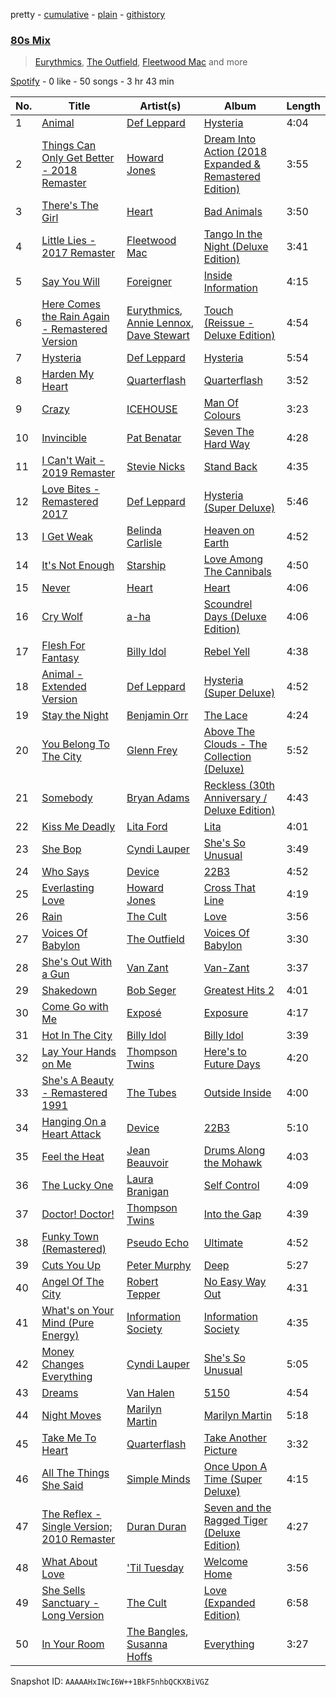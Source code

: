 pretty - [cumulative](/playlists/cumulative/37i9dQZF1EQqZlCxLOykhS.md) - [plain](/playlists/plain/37i9dQZF1EQqZlCxLOykhS) - [githistory](https://github.githistory.xyz/mdn522/spotify-playlist-archive/blob/main/playlists/plain/37i9dQZF1EQqZlCxLOykhS)

### [80s Mix](https://open.spotify.com/playlist/37i9dQZF1EQqZlCxLOykhS)

> <a href=spotify:playlist:37i9dQZF1EIXCNcXl8VN8Q>Eurythmics</a>, <a href=spotify:playlist:37i9dQZF1EIZiHeWKr1GZH>The Outfield</a>, <a href=spotify:playlist:37i9dQZF1EIVOAHdcDTA9Q>Fleetwood Mac</a> and more

[Spotify](https://open.spotify.com/user/spotify) - 0 like - 50 songs - 3 hr 43 min

| No. | Title | Artist(s) | Album | Length |
|---|---|---|---|---|
| 1 | [Animal](https://open.spotify.com/track/4qjscZh4jfhkpcQG4ZQfi2) | [Def Leppard](https://open.spotify.com/artist/6H1RjVyNruCmrBEWRbD0VZ) | [Hysteria](https://open.spotify.com/album/1ja2qzCrh6bZykcojbZs82) | 4:04 |
| 2 | [Things Can Only Get Better \- 2018 Remaster](https://open.spotify.com/track/2zbXf2qz52eXmw4dpHWWq6) | [Howard Jones](https://open.spotify.com/artist/6loBF9iQdE11WSX29fNKqY) | [Dream Into Action \(2018 Expanded & Remastered Edition\)](https://open.spotify.com/album/4RCG2vLqJFqEeVRA4y3BYB) | 3:55 |
| 3 | [There's The Girl](https://open.spotify.com/track/5qMNvVFTJoTLkaXbudbVNF) | [Heart](https://open.spotify.com/artist/34jw2BbxjoYalTp8cJFCPv) | [Bad Animals](https://open.spotify.com/album/56dfEbntfVTMCxjrjggL1e) | 3:50 |
| 4 | [Little Lies \- 2017 Remaster](https://open.spotify.com/track/4CoSCPlKNrWli7E5kFtbcl) | [Fleetwood Mac](https://open.spotify.com/artist/08GQAI4eElDnROBrJRGE0X) | [Tango In the Night \(Deluxe Edition\)](https://open.spotify.com/album/4AsXQ17Arq1cUVoa9dKJ3F) | 3:41 |
| 5 | [Say You Will](https://open.spotify.com/track/5nW7RbN0mBLPts9CURNwdy) | [Foreigner](https://open.spotify.com/artist/6IRouO5mvvfcyxtPDKMYFN) | [Inside Information](https://open.spotify.com/album/7w6HSgAb9MseMM4DDx3Ls2) | 4:15 |
| 6 | [Here Comes the Rain Again \- Remastered Version](https://open.spotify.com/track/78RIER8V6EhrqVPOBi2GYa) | [Eurythmics](https://open.spotify.com/artist/0NKDgy9j66h3DLnN8qu1bB), [Annie Lennox](https://open.spotify.com/artist/5MspMQqdVbdwP6ax3GXqum), [Dave Stewart](https://open.spotify.com/artist/7gcCQIlkkfbul5Mt0jBQkg) | [Touch \(Reissue \- Deluxe Edition\)](https://open.spotify.com/album/4pGwe5BW8GVtIP8ruoa1jB) | 4:54 |
| 7 | [Hysteria](https://open.spotify.com/track/2PFIZFcGry0po3ZfRZkzKc) | [Def Leppard](https://open.spotify.com/artist/6H1RjVyNruCmrBEWRbD0VZ) | [Hysteria](https://open.spotify.com/album/1ja2qzCrh6bZykcojbZs82) | 5:54 |
| 8 | [Harden My Heart](https://open.spotify.com/track/3CSLUIrI2KPMulHR5bh17O) | [Quarterflash](https://open.spotify.com/artist/3VJakY5Yw5phAOF4Bada5v) | [Quarterflash](https://open.spotify.com/album/4kW6CPrK2OPc0OrEcwOFQN) | 3:52 |
| 9 | [Crazy](https://open.spotify.com/track/4rivM3ZBDYG9sImLRRQ9Rc) | [ICEHOUSE](https://open.spotify.com/artist/3IUisqn0mluZR0LITs8Sqk) | [Man Of Colours](https://open.spotify.com/album/7JX0CoIaXGiUVniWTRxGut) | 3:23 |
| 10 | [Invincible](https://open.spotify.com/track/2kFCYlFRuC7YqM5stlM9fH) | [Pat Benatar](https://open.spotify.com/artist/43mhFhQ4JAknA7Ik1bOZuV) | [Seven The Hard Way](https://open.spotify.com/album/72PfmPsimUrFAxfIaM70Xb) | 4:28 |
| 11 | [I Can't Wait \- 2019 Remaster](https://open.spotify.com/track/6TdIG0pB9FwTDEcQmDJ2Tu) | [Stevie Nicks](https://open.spotify.com/artist/7crPfGd2k81ekOoSqQKWWz) | [Stand Back](https://open.spotify.com/album/55apJ336pzYBjmG7uwal5K) | 4:35 |
| 12 | [Love Bites \- Remastered 2017](https://open.spotify.com/track/3Dfy8YIxq89i84t108TvMi) | [Def Leppard](https://open.spotify.com/artist/6H1RjVyNruCmrBEWRbD0VZ) | [Hysteria \(Super Deluxe\)](https://open.spotify.com/album/31oeDyCOLhgeZyktfxo0pE) | 5:46 |
| 13 | [I Get Weak](https://open.spotify.com/track/2Y3Iyuk9Da80zc8gsPJ0rd) | [Belinda Carlisle](https://open.spotify.com/artist/7xkAwz0bQTGDSbkofyQt3U) | [Heaven on Earth](https://open.spotify.com/album/1YSo81nI6ChoDES5ijVlBn) | 4:52 |
| 14 | [It's Not Enough](https://open.spotify.com/track/2AuHSF7dV35UqfsQe67TeT) | [Starship](https://open.spotify.com/artist/0kObWap02DEg9EAJ3PBxzf) | [Love Among The Cannibals](https://open.spotify.com/album/5NfddFsvEsGTPQPC2nYxsA) | 4:50 |
| 15 | [Never](https://open.spotify.com/track/4yEMyaB6PGBpQvac2yD9wZ) | [Heart](https://open.spotify.com/artist/34jw2BbxjoYalTp8cJFCPv) | [Heart](https://open.spotify.com/album/0zM8rTVzPoT7SD4ZMds430) | 4:06 |
| 16 | [Cry Wolf](https://open.spotify.com/track/4aPf0wQ6VBlRqWABaVjfRN) | [a\-ha](https://open.spotify.com/artist/2jzc5TC5TVFLXQlBNiIUzE) | [Scoundrel Days \(Deluxe Edition\)](https://open.spotify.com/album/0Or3lqjBWQAfmyigntPSL6) | 4:06 |
| 17 | [Flesh For Fantasy](https://open.spotify.com/track/5NJvgtVjLTTogjFcrOIZYN) | [Billy Idol](https://open.spotify.com/artist/7lzordPuZEXxwt9aoVZYmG) | [Rebel Yell](https://open.spotify.com/album/2FZNWUmgRoP8uJZBaHJdfj) | 4:38 |
| 18 | [Animal \- Extended Version](https://open.spotify.com/track/54aModKZIptZUQPeQlOury) | [Def Leppard](https://open.spotify.com/artist/6H1RjVyNruCmrBEWRbD0VZ) | [Hysteria \(Super Deluxe\)](https://open.spotify.com/album/31oeDyCOLhgeZyktfxo0pE) | 4:52 |
| 19 | [Stay the Night](https://open.spotify.com/track/7zJnmSjZKjntHmOvEokGb3) | [Benjamin Orr](https://open.spotify.com/artist/6FV7vG3YdZqITxCEbUK98Y) | [The Lace](https://open.spotify.com/album/2Vgc12BURqO2dyjW144zEr) | 4:24 |
| 20 | [You Belong To The City](https://open.spotify.com/track/0b8eSsBka9epA2J0wnPMax) | [Glenn Frey](https://open.spotify.com/artist/3vMWY1bUrmYoSoEWLiQWOZ) | [Above The Clouds \- The Collection \(Deluxe\)](https://open.spotify.com/album/6ABjDcLOPzXG9RR6wD9MwZ) | 5:52 |
| 21 | [Somebody](https://open.spotify.com/track/3KTxIOIZIE7UM6vwCX4Ofv) | [Bryan Adams](https://open.spotify.com/artist/3Z02hBLubJxuFJfhacLSDc) | [Reckless \(30th Anniversary / Deluxe Edition\)](https://open.spotify.com/album/2o2G49EPi4lua5zgxUKhLL) | 4:43 |
| 22 | [Kiss Me Deadly](https://open.spotify.com/track/0kFM6t9htbB53Dg8frGDGh) | [Lita Ford](https://open.spotify.com/artist/77tBvvyd6SD4Y9Um1xcbxP) | [Lita](https://open.spotify.com/album/5nfd1bXqze24U3EZXP1Qlk) | 4:01 |
| 23 | [She Bop](https://open.spotify.com/track/2FAL6hxj5Qxuj0kWOkEOsF) | [Cyndi Lauper](https://open.spotify.com/artist/2BTZIqw0ntH9MvilQ3ewNY) | [She's So Unusual](https://open.spotify.com/album/1FvdZ1oizXwF9bxogujoF0) | 3:49 |
| 24 | [Who Says](https://open.spotify.com/track/7nxoAawJoaQb1nQ6MrSt9n) | [Device](https://open.spotify.com/artist/2zVWTuVkiqJZnJv1sYcE8D) | [22B3](https://open.spotify.com/album/3DO4zQQ1CWrZZzskKfEjcT) | 4:52 |
| 25 | [Everlasting Love](https://open.spotify.com/track/4bZUINUtVphxtTsHTSbGfC) | [Howard Jones](https://open.spotify.com/artist/6loBF9iQdE11WSX29fNKqY) | [Cross That Line](https://open.spotify.com/album/4y3K8rfvyxS5REIoArwL0z) | 4:19 |
| 26 | [Rain](https://open.spotify.com/track/3Od5XBElZqm5N6rr86LS5r) | [The Cult](https://open.spotify.com/artist/49DW3KvkyjHO35mK1JnSyS) | [Love](https://open.spotify.com/album/2hallpchkYldMa5lGGf1Ko) | 3:56 |
| 27 | [Voices Of Babylon](https://open.spotify.com/track/3qBed3GRu5DCMIfSS4N2Dl) | [The Outfield](https://open.spotify.com/artist/1zxDewzd2j1ZdSBGaYcr0y) | [Voices Of Babylon](https://open.spotify.com/album/47FHOJl9lhRuzBVQ2Cy9oQ) | 3:30 |
| 28 | [She's Out With a Gun](https://open.spotify.com/track/5rSLqlwU25khvMC0365RhH) | [Van Zant](https://open.spotify.com/artist/6ZRkCThyw6syuSOAGT7lY1) | [Van\-Zant](https://open.spotify.com/album/6V6rNcOAdf2GfTU8WARG3U) | 3:37 |
| 29 | [Shakedown](https://open.spotify.com/track/303oOLP2Jf6M4rke52qItM) | [Bob Seger](https://open.spotify.com/artist/485uL27bPomh29R4JmQehQ) | [Greatest Hits 2](https://open.spotify.com/album/2gEoFIQznSHRBHApWGbX3j) | 4:01 |
| 30 | [Come Go with Me](https://open.spotify.com/track/5a3QwvHiJO4fKWJqsPkJvB) | [Exposé](https://open.spotify.com/artist/5nPz5R1FDPTMI3Dw4JnTGb) | [Exposure](https://open.spotify.com/album/2OWjaLUFuZ6sMzKmV9si4W) | 4:17 |
| 31 | [Hot In The City](https://open.spotify.com/track/5LeDMHIZ5YDZ2b1VOcYVcG) | [Billy Idol](https://open.spotify.com/artist/7lzordPuZEXxwt9aoVZYmG) | [Billy Idol](https://open.spotify.com/album/5ebh0MxkqELmk50xHj2b4k) | 3:39 |
| 32 | [Lay Your Hands on Me](https://open.spotify.com/track/4baARdabAPB74tk1lBRWRg) | [Thompson Twins](https://open.spotify.com/artist/5jVeqi3PNaTOajfvBa4uFn) | [Here's to Future Days](https://open.spotify.com/album/2xzRrDeXQhWntNp5Q4Qv3C) | 4:20 |
| 33 | [She's A Beauty \- Remastered 1991](https://open.spotify.com/track/7HF88mJXq8DpotZohoW2mo) | [The Tubes](https://open.spotify.com/artist/7zfhej6FnVXN9LIXs6dcoK) | [Outside Inside](https://open.spotify.com/album/2WiDQ5arP6dQ5unzoTJ0UH) | 4:00 |
| 34 | [Hanging On a Heart Attack](https://open.spotify.com/track/05pRt00FjqEkdbeUNMWoLA) | [Device](https://open.spotify.com/artist/2zVWTuVkiqJZnJv1sYcE8D) | [22B3](https://open.spotify.com/album/3DO4zQQ1CWrZZzskKfEjcT) | 5:10 |
| 35 | [Feel the Heat](https://open.spotify.com/track/5ZF6C6EdmJnOmisRh0nlbU) | [Jean Beauvoir](https://open.spotify.com/artist/3n99AZrLOuuAtHvu12uDDC) | [Drums Along the Mohawk](https://open.spotify.com/album/6nP6m9Xc6hG8JbCLtpg6o4) | 4:03 |
| 36 | [The Lucky One](https://open.spotify.com/track/5WEqLAkxFbCF5pKWME9sQ9) | [Laura Branigan](https://open.spotify.com/artist/4463nfFMmK1cwAWBQDwT5e) | [Self Control](https://open.spotify.com/album/5cwUCXPFFfNsnk4qipc40D) | 4:09 |
| 37 | [Doctor! Doctor!](https://open.spotify.com/track/6AevVhFCIjykShM9H0oJyd) | [Thompson Twins](https://open.spotify.com/artist/5jVeqi3PNaTOajfvBa4uFn) | [Into the Gap](https://open.spotify.com/album/6HOnkRsLQUptPzWag0FJTW) | 4:39 |
| 38 | [Funky Town \(Remastered\)](https://open.spotify.com/track/2xW9z4RtiTDNBNAg2NBwwL) | [Pseudo Echo](https://open.spotify.com/artist/0FDW3axHactZo8HU0OnNVy) | [Ultimate](https://open.spotify.com/album/51Dk6ZHa2shL3DAKRvDuNB) | 4:52 |
| 39 | [Cuts You Up](https://open.spotify.com/track/1rnoM73nG7HsyOqV5X7lPF) | [Peter Murphy](https://open.spotify.com/artist/7zeHJIIfNStVfxlbT72UwY) | [Deep](https://open.spotify.com/album/63VVK15ZBJI5TZu525KTVa) | 5:27 |
| 40 | [Angel Of The City](https://open.spotify.com/track/0CvVk5s82fKM1md3rTmUpd) | [Robert Tepper](https://open.spotify.com/artist/5T1bhiyED6hokaKTechcKI) | [No Easy Way Out](https://open.spotify.com/album/1hN5Xzuzfhqk2sIBtNZmP1) | 4:31 |
| 41 | [What's on Your Mind \(Pure Energy\)](https://open.spotify.com/track/2GBWPAsIXtC7NwULhUoHRf) | [Information Society](https://open.spotify.com/artist/6bJUzb3mLEYCkTAp7eNJgO) | [Information Society](https://open.spotify.com/album/1pQhBQI8Oxo4p2wh61rGfg) | 4:35 |
| 42 | [Money Changes Everything](https://open.spotify.com/track/5C2O6Tr274KQNxcmPnk2t2) | [Cyndi Lauper](https://open.spotify.com/artist/2BTZIqw0ntH9MvilQ3ewNY) | [She's So Unusual](https://open.spotify.com/album/1FvdZ1oizXwF9bxogujoF0) | 5:05 |
| 43 | [Dreams](https://open.spotify.com/track/2APxH5XbOLDTmW9X5yi6Hw) | [Van Halen](https://open.spotify.com/artist/2cnMpRsOVqtPMfq7YiFE6K) | [5150](https://open.spotify.com/album/5Ew5vOg3PYyT9QUPCrdIZq) | 4:54 |
| 44 | [Night Moves](https://open.spotify.com/track/3NiaJXqECvnb6GABk6bmoP) | [Marilyn Martin](https://open.spotify.com/artist/3vtjCpFunIFNdbXkBVx0gL) | [Marilyn Martin](https://open.spotify.com/album/488IK91i0GxAWrT3ns6Wec) | 5:18 |
| 45 | [Take Me To Heart](https://open.spotify.com/track/4XcUFQNTiX4IHmA4K51snP) | [Quarterflash](https://open.spotify.com/artist/3VJakY5Yw5phAOF4Bada5v) | [Take Another Picture](https://open.spotify.com/album/2nhF9tr0z745DaoWKocDCo) | 3:32 |
| 46 | [All The Things She Said](https://open.spotify.com/track/24E70eoxQmhQBvoBUWRLtp) | [Simple Minds](https://open.spotify.com/artist/6hN9F0iuULZYWXppob22Aj) | [Once Upon A Time \(Super Deluxe\)](https://open.spotify.com/album/4YimfceN1R0nOS9CefIFhm) | 4:15 |
| 47 | [The Reflex \- Single Version; 2010 Remaster](https://open.spotify.com/track/4sz1Ng2Cgidfqqiy0pNL6R) | [Duran Duran](https://open.spotify.com/artist/0lZoBs4Pzo7R89JM9lxwoT) | [Seven and the Ragged Tiger \(Deluxe Edition\)](https://open.spotify.com/album/0jBIq5EY9zRBZJuCE9iuM1) | 4:27 |
| 48 | [What About Love](https://open.spotify.com/track/5Abd8qlHxfliMmkggUCiSY) | ['Til Tuesday](https://open.spotify.com/artist/1L0y9srZMyh9XUnYGv37IP) | [Welcome Home](https://open.spotify.com/album/3HiUlOjCrUd9ATG6uHyPI7) | 3:56 |
| 49 | [She Sells Sanctuary \- Long Version](https://open.spotify.com/track/5AIxd4rnAD9Z935x1f9oCY) | [The Cult](https://open.spotify.com/artist/49DW3KvkyjHO35mK1JnSyS) | [Love \(Expanded Edition\)](https://open.spotify.com/album/4PB81w1uhFht0lUWnrYhje) | 6:58 |
| 50 | [In Your Room](https://open.spotify.com/track/0iCaGZcjghUfh3PAIzPlyn) | [The Bangles](https://open.spotify.com/artist/51l0uqRxGaczYr4271pVIC), [Susanna Hoffs](https://open.spotify.com/artist/2Sc4ukCRllIu02LZfHF0RL) | [Everything](https://open.spotify.com/album/7mpaRCyqIZ5Tj5wTB5612U) | 3:27 |

Snapshot ID: `AAAAAHxIWcI6W++1BkF5nhbQCKXBiVGZ`
